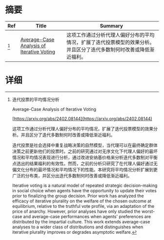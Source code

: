 # 摘要

| Ref | Title | Summary |
| --- | --- | --- |
| [^1] | [Average-Case Analysis of Iterative Voting](https://arxiv.org/abs/2402.08144) | 这项工作通过分析代理人偏好分布的平均情况，扩展了迭代投票模型的效果分析。并且区分了迭代多数制何时改善或降低渐近福利。 |

# 详细

[^1]: 迭代投票的平均情况分析

    Average-Case Analysis of Iterative Voting

    [https://arxiv.org/abs/2402.08144](https://arxiv.org/abs/2402.08144)

    这项工作通过分析代理人偏好分布的平均情况，扩展了迭代投票模型的效果分析。并且区分了迭代多数制何时改善或降低渐近福利。

    

    迭代投票是社会选择中重复战略决策的自然模型，当代理可以在最终确定群体决策之前更新他们的投票时。之前的研究通过对无序文化下代理人偏好的最坏情况和平均情况表现进行分析，通过改进安纳基价格来分析迭代多数制对平衡点选出的结果福利的有效性。然而，之前的分析只研究了在代理人偏好通过无偏文化分布的最坏情况和平均情况下的性能。本研究将平均情况分析扩展到更广泛的分布类，并区分出迭代多数制何时改善或降低渐近福利。

    Iterative voting is a natural model of repeated strategic decision-making in social choice when agents have the opportunity to update their votes prior to finalizing the group decision. Prior work has analyzed the efficacy of iterative plurality on the welfare of the chosen outcome at equilibrium, relative to the truthful vote profile, via an adaptation of the price of anarchy. However, prior analyses have only studied the worst-case and average-case performances when agents' preferences are distributed by the impartial culture. This work extends average-case analyses to a wider class of distributions and distinguishes when iterative plurality improves or degrades asymptotic welfare.
    

